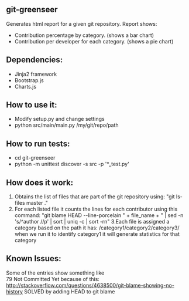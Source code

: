 git-greenseer
------------------
Generates html report for a given git repository. Report shows:
- Contribution percentage by category. (shows a bar chart)
- Contribution per developer for each category. (shows a pie chart)

Dependencies:
-------------------
- Jinja2 framework
- Bootstrap.js
- Charts.js

How to use it:
-------------------
- Modify setup.py and change settings
- python src/main/main.py /my/git/repo/path

How to run tests:
-------------------
- cd git-greenseer
- python -m unittest discover -s src -p '*_test.py'

How does it work:
----------------------
1. Obtains the list of files that are part of the git repository using: 
"git ls-files master ."
2. For each listed file it counts the lines for each contributor using this command:
"git blame HEAD --line-porcelain " + file_name + " | sed -n 's/^author //p' | sort | uniq -c | sort -rn"
3.Each file is assigned a category based on the path it has:
/category1/category2/category3/ when we run it to identify category1 it will generate statistics for that category

Known Issues:
------------
Some of the entries show something like  
79 Not Committed Yet
because of this:
http://stackoverflow.com/questions/4638500/git-blame-showing-no-history
SOLVED by adding HEAD to git blame
